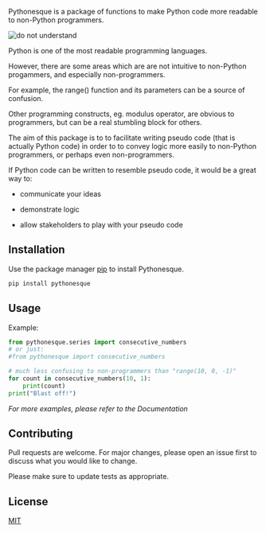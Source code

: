 Pythonesque is a package of functions to make Python code more readable to non-Python programmers.

![do not understand](https://media.giphy.com/media/SRnCiL9v0TgaBbe8l7/giphy.gif)

Python is one of the most readable programming languages. 

However, there are some areas which are are not intuitive to non-Python progammers, and especially non-programmers. 

For example, the range() function and its parameters can be a source of confusion.

Other programming constructs, eg. modulus operator, are obvious to programmers, but can be a real stumbling block for others.

The aim of this package is to to facilitate writing pseudo code (that is actually Python code) in order to to convey logic more easily to non-Python programmers, or perhaps even non-programmers.

If Python code can be written to resemble pseudo code, it would be a great way to:

* communicate your ideas

* demonstrate logic

* allow stakeholders to play with your pseudo code

## Installation

Use the package manager [pip](https://pip.pypa.io/en/stable/) to install Pythonesque.
```bash
pip install pythonesque
```


## Usage
Example:

```python
from pythonesque.series import consecutive_numbers
# or just:
#from pythonesque import consecutive_numbers

# much less confusing to non-programmers than "range(10, 0, -1)"
for count in consecutive_numbers(10, 1):
    print(count)
print("Blast off!")
```

*For more examples, please refer to the Documentation*


## Contributing

Pull requests are welcome. For major changes, please open an issue first to discuss what you would like to change.

Please make sure to update tests as appropriate.


## License

[MIT](https://choosealicense.com/licenses/mit/)




